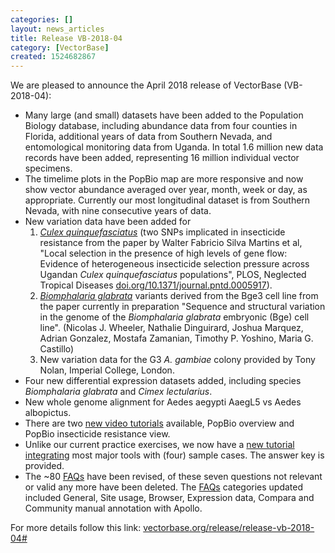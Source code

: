 ```yaml
---
categories: []
layout: news_articles
title: Release VB-2018-04
category: [VectorBase]
created: 1524682867
---
```

We are pleased to announce the April 2018 release of VectorBase (VB-2018-04):
<ul>
<li>Many large (and small) datasets have been added to the Population Biology database, including abundance data from four counties in Florida, additional years of data from Southern Nevada, and entomological monitoring data from Uganda. In total 1.6 million new data records have been added, representing 16 million individual vector specimens.</li>
<li>The timelime plots in the PopBio map are more responsive and now show vector abundance averaged over year, month, week or day, as appropriate. Currently our most longitudinal dataset is from Southern Nevada, with nine consecutive years of data.</i>
<li>New variation data have been added for 
  <ol>
  <li> <a href="https://www.vectorbase.org/Culex_quinquefasciatus/Info/Index"><em>Culex quinquefasciatus</em></a> (two SNPs implicated in insecticide resistance from the paper by Walter Fabricio Silva Martins et al, "Local selection in the presence of high levels of gene flow: Evidence of heterogeneous insecticide selection pressure across Ugandan <em>Culex quinquefasciatus</em> populations", PLOS, Neglected Tropical Diseases <a href="https://doi.org/10.1371/journal.pntd.0005917">doi.org/10.1371/journal.pntd.0005917</a>).</li>
  <li> <a href="https://www.vectorbase.org/Biomphalaria_glabrata/Info/Index"><em>Biomphalaria glabrata</em></a> variants derived from the Bge3 cell line from the paper currently in preparation "Sequence and structural variation in the genome of the <em>Biomphalaria glabrata</em> embryonic (Bge) cell line". (Nicolas J. Wheeler, Nathalie Dinguirard, Joshua Marquez, Adrian Gonzalez, Mostafa Zamanian, Timothy P. Yoshino, Maria G. Castillo)</li>
  <li> New variation data for the G3 <em>A. gambiae</em> colony provided by Tony Nolan, Imperial College, London.</li>
</ol>
<li> Four new differential expression datasets added, including species <i>Biomphalaria glabrata</i> and <i>Cimex lectularius</i>.</li>
<li> New whole genome alignment for Aedes aegypti AaegL5 vs Aedes albopictus.</li>
<li>There are two <a href="/tutorials/tools-and-resources-tutorials/population-biology-popbio">new video tutorials</a> available, PopBio overview and PopBio insecticide resistance view. </li>
<li>Unlike our current practice exercises, we now have a <a href="/tutorials/general-tutorials/sample-use-cases">new tutorial integrating</a> most major tools with (four) sample cases. The answer key is provided.</li>
<li>The ~80 <a href="/faqs">FAQs</a> have been revised, of these seven questions not relevant or valid any more have been deleted. The <a href="/faqs">FAQs</a> categories updated included General, Site usage, Browser, Expression data, Compara and Community manual annotation with Apollo.</li>
</ul>

For more details follow this link: <a href="/release/release-vb-2018-04#">vectorbase.org/release/release-vb-2018-04#</a>
